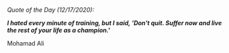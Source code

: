 *Quote of the Day (12/17/2020):*

_**I hated every minute of training, but I said, 'Don't quit. Suffer now and live the rest of your life as a champion.'**_

Mohamad Ali